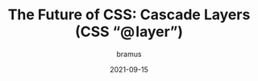 ---
author: bramus
date: 2021-09-15
permalink: false
publisher: bramusblog
tags:
  - css
target_url: https://www.bram.us/2021/09/15/the-future-of-css-cascade-layers-css-at-layer/
title: "The Future of CSS: Cascade Layers (CSS “@ layer”)"
---